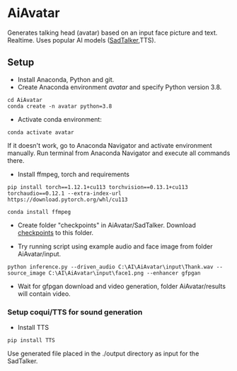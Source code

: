 # AiAvatar
Generates talking head (avatar) based on an input face picture and text. Realtime. Uses popular AI models ([SadTalker](https://github.com/OpenTalker/SadTalker),TTS).

## Setup
- Install Anaconda, Python and git.
- Create Anaconda environment _avatar_ and specify Python version 3.8.
```
cd AiAvatar
conda create -n avatar python=3.8
```
- Activate conda environment:
```
conda activate avatar
```
If it doesn't work, go to Anaconda Navigator and activate environment manually. Run terminal from Anaconda Navigator and execute all commands there.

- Install ffmpeg, torch and requirements
```
pip install torch==1.12.1+cu113 torchvision==0.13.1+cu113 torchaudio==0.12.1 --extra-index-url https://download.pytorch.org/whl/cu113

conda install ffmpeg
```
- Create folder "checkpoints" in AiAvatar/SadTalker. Download [checkpoints](https://drive.google.com/file/d/1gwWh45pF7aelNP_P78uDJL8Sycep-K7j/view) to this folder.

- Try running script using example audio and face image from folder AiAvatar/input.
```
python inference.py --driven_audio C:\AI\AiAvatar\input\Thank.wav --source_image C:\AI\AiAvatar\input\face1.png --enhancer gfpgan
```
- Wait for gfpgan download and video generation, folder AiAvatar/results will contain video.

### Setup coqui/TTS for sound generation
- Install TTS
```
pip install TTS
```

Use generated file placed in the ./output directory as input for the SadTalker.
